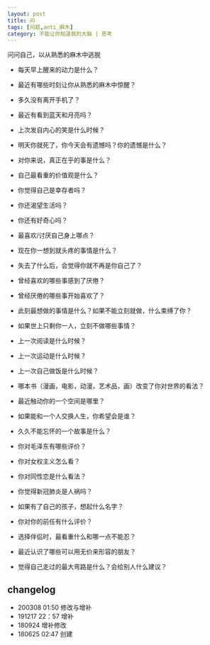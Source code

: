 ```yaml
---
layout: post
title: 问
tags: [问题,anti_麻木]
category: 不能让你知道我的大脑 | 思考
---
```


问问自己，以从熟悉的麻木中逃脱

- 每天早上醒来的动力是什么？
- 最近有哪些时刻让你从熟悉的麻木中惊醒？
- 多久没有离开手机了？
- 最近有看到蓝天和月亮吗？
- 上次发自内心的笑是什么时候？
- 明天你就死了，你今天会有遗憾吗？你的遗憾是什么？
- 对你来说，真正在乎的事是什么？
- 自己最看重的价值观是什么？
- 你觉得自己是幸存者吗？
- 你还渴望生活吗？
- 你还有好奇心吗？
- 最喜欢/讨厌自己身上哪点？
- 现在你一想到就头疼的事情是什么？
- 失去了什么后，会觉得你就不再是你自己了？
- 曾经喜欢的哪些事感到了厌倦？
- 曾经厌倦的哪些事开始喜欢了？
- 此刻最想做的事情是什么？如果不能立刻就做，什么束缚了你？
- 如果世上只剩你一人，立刻不做哪些事情？ 
- 上一次阅读是什么时候？
- 上一次运动是什么时候？
- 上一次自己做饭是什么时候？

- 哪本书（漫画，电影，动漫，艺术品，画）改变了你对世界的看法？
- 最近触动你的一个空间是哪里？
- 如果能和一个人交换人生，你希望会是谁？
- 久久不能忘怀的一个故事是什么？
- 你对毛泽东有哪些评价？
- 你对女权主义怎么看？
- 你对同性恋是什么看法？
- 你觉得新冠肺炎是人祸吗？

- 如果有了自己的孩子，想起什么名字？
- 你对你的前任有什么评价？
- 选择伴侣时，最看重什么和哪一点不能忍？
- 最近认识了哪些可以用无价来形容的朋友？  
- 觉得自己走过的最大弯路是什么？会给别人什么建议？

## changelog
- 200308 01:50 修改与增补
- 191217 22：57 增补
- 180924 增补修改
- 180625 02:47 创建




